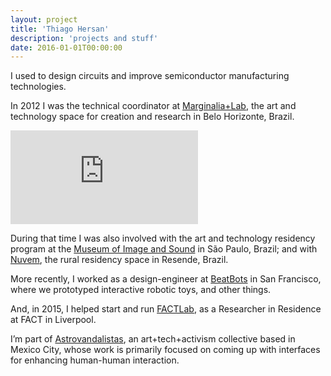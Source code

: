 ```yaml
---
layout: project
title: 'Thiago Hersan'
description: 'projects and stuff'
date: 2016-01-01T00:00:00
---
```

I used to design circuits and improve semiconductor manufacturing technologies.

In 2012 I was the technical coordinator at [Marginalia+Lab](https://vimeo.com/marginalialab), the art and technology space for creation and research in Belo Horizonte, Brazil.

<div class="home-video-wrapper">
  <div class="video-wrapper video-wrapper-16x9">
    <iframe src="https://player.vimeo.com/video/66541476?title=0&amp;portrait=0&amp;byline=0" frameborder="0" webkitallowfullscreen="" mozallowfullscreen="" allowfullscreen=""></iframe>
  </div>
</div>

During that time I was also involved with the art and technology residency program at the [Museum of Image and Sound](http://www.labmis.org.br/) in São Paulo, Brazil; and with [Nuvem](https://nuvem.tk/), the rural residency space in Resende, Brazil.

More recently, I worked as a design-engineer at [BeatBots](https://www.behance.net/beatbots) in San Francisco, where we prototyped interactive robotic toys, and other things.

And, in 2015, I helped start and run [FACTLab](http://alab.space/), as a Researcher in Residence at FACT in Liverpool.

I’m part of [Astrovandalistas](http://www.astrovandalistas.cc/base/), an art+tech+activism collective based in Mexico City, whose work is primarily focused on coming up with interfaces for enhancing human-human interaction.
